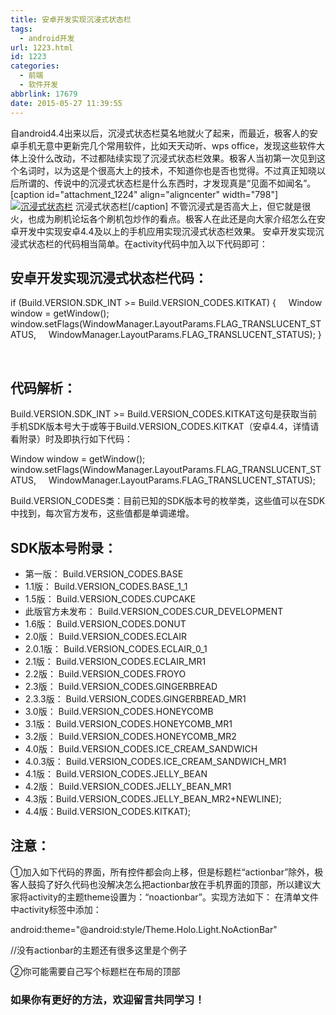 ```yaml
---
title: 安卓开发实现沉浸式状态栏
tags:
  - android开发
url: 1223.html
id: 1223
categories:
  - 前端
  - 软件开发
abbrlink: 17679
date: 2015-05-27 11:39:55
---
```


自android4.4出来以后，沉浸式状态栏莫名地就火了起来，而最近，极客人的安卓手机无意中更新完几个常用软件，比如天天动听、wps office，发现这些软件大体上没什么改动，不过都陆续实现了沉浸式状态栏效果。极客人当初第一次见到这个名词时，以为这是个很高大上的技术，不知道你也是否也觉得。不过真正知晓以后所谓的、传说中的沉浸式状态栏是什么东西时，才发现真是“见面不如闻名”。 \[caption id="attachment_1224" align="aligncenter" width="798"\][![沉浸式状态栏](http://wangbaiyuan.cn/wp-content/uploads/2015/05/wangbaiyuan.cn_2015-05-27_12-02-34.jpg)](http://wangbaiyuan.cn/wp-content/uploads/2015/05/wangbaiyuan.cn_2015-05-27_12-02-34.jpg) 沉浸式状态栏\[/caption\] 不管沉浸式是否高大上，但它就是很火，也成为刷机论坛各个刷机包炒作的看点。极客人在此还是向大家介绍怎么在安卓开发中实现安卓4.4及以上的手机应用实现沉浸式状态栏效果。 安卓开发实现沉浸式状态栏的代码相当简单。在activity代码中加入以下代码即可：

安卓开发实现沉浸式状态栏代码：
---------------

if (Build.VERSION.SDK\_INT >= Build.VERSION\_CODES.KITKAT) {
    Window window = getWindow();
    window.setFlags(WindowManager.LayoutParams.FLAG\_TRANSLUCENT\_STATUS,
    WindowManager.LayoutParams.FLAG\_TRANSLUCENT\_STATUS);
}

 

代码解析：
-----

Build.VERSION.SDK\_INT >= Build.VERSION\_CODES.KITKAT这句是获取当前手机SDK版本号大于或等于Build.VERSION_CODES.KITKAT（安卓4.4，详情请看附录）时及即执行如下代码：

Window window = getWindow();
    window.setFlags(WindowManager.LayoutParams.FLAG\_TRANSLUCENT\_STATUS,
    WindowManager.LayoutParams.FLAG\_TRANSLUCENT\_STATUS);

Build.VERSION_CODES类：目前已知的SDK版本号的枚举类，这些值可以在SDK中找到，每次官方发布，这些值都是单调递增。

SDK版本号附录：
---------

*   第一版： Build.VERSION_CODES.BASE
*   1.1版： Build.VERSION\_CODES.BASE\_1_1
*   1.5版： Build.VERSION_CODES.CUPCAKE
*   此版官方未发布： Build.VERSION\_CODES.CUR\_DEVELOPMENT
*   1.6版： Build.VERSION_CODES.DONUT
*   2.0版： Build.VERSION_CODES.ECLAIR
*   2.0.1版： Build.VERSION\_CODES.ECLAIR\_0_1
*   2.1版： Build.VERSION\_CODES.ECLAIR\_MR1
*   2.2版： Build.VERSION_CODES.FROYO
*   2.3版： Build.VERSION_CODES.GINGERBREAD
*   2.3.3版： Build.VERSION\_CODES.GINGERBREAD\_MR1
*   3.0版： Build.VERSION_CODES.HONEYCOMB
*   3.1版： Build.VERSION\_CODES.HONEYCOMB\_MR1
*   3.2版： Build.VERSION\_CODES.HONEYCOMB\_MR2
*   4.0版： Build.VERSION\_CODES.ICE\_CREAM_SANDWICH
*   4.0.3版： Build.VERSION\_CODES.ICE\_CREAM\_SANDWICH\_MR1
*   4.1版： Build.VERSION\_CODES.JELLY\_BEAN
*   4.2版： Build.VERSION\_CODES.JELLY\_BEAN_MR1
*   4.3版：Build.VERSION\_CODES.JELLY\_BEAN_MR2+NEWLINE);
*   4.4版：Build.VERSION_CODES.KITKAT);

注意：
---

①加入如下代码的界面，所有控件都会向上移，但是标题栏“actionbar”除外，极客人鼓捣了好久代码也没解决怎么把actionbar放在手机界面的顶部，所以建议大家将activity的主题theme设置为：“noactionbar”。实现方法如下： 在清单文件中activity标签中添加：

android:theme="@android:style/Theme.Holo.Light.NoActionBar"

//没有actionbar的主题还有很多这里是个例子

②你可能需要自己写个标题栏在布局的顶部

### 如果你有更好的方法，欢迎留言共同学习！